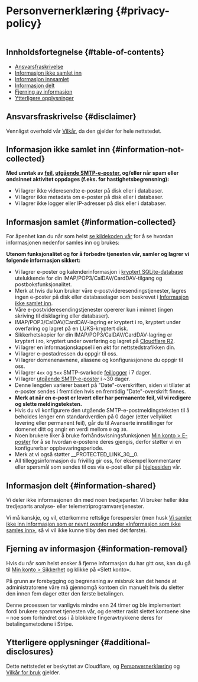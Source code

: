 # Personvernerklæring {#privacy-policy}

<img loading="lazy" src="/img/articles/privacy.webp" alt="" class="rounded-lg" />

## Innholdsfortegnelse {#table-of-contents}

* [Ansvarsfraskrivelse](#disclaimer)
* [Informasjon ikke samlet inn](#information-not-collected)
* [Informasjon innsamlet](#information-collected)
* [Informasjon delt](#information-shared)
* [Fjerning av informasjon](#information-removal)
* [Ytterligere opplysninger](#additional-disclosures)

## Ansvarsfraskrivelse {#disclaimer}

Vennligst overhold vår [Vilkår](/terms), da den gjelder for hele nettstedet.

## Informasjon ikke samlet inn {#information-not-collected}

**Med unntak av [feil](/faq#do-you-store-error-logs), [utgående SMTP-e-poster](/faq#do-you-support-sending-email-with-smtp), og/eller når spam eller ondsinnet aktivitet oppdages (f.eks. for hastighetsbegrensning):**

* Vi lagrer ikke videresendte e-poster på disk eller i databaser.
* Vi lagrer ikke metadata om e-poster på disk eller i databaser.
* Vi lagrer ikke logger eller IP-adresser på disk eller i databaser.

## Informasjon samlet {#information-collected}

For åpenhet kan du når som helst <a href="https://github.com/forwardemail" target="_blank" rel="noopener noreferrer">se kildekoden vår</a> for å se hvordan informasjonen nedenfor samles inn og brukes:

**Utenom funksjonalitet og for å forbedre tjenesten vår, samler og lagrer vi følgende informasjon sikkert:**

* Vi lagrer e-poster og kalenderinformasjon i [kryptert SQLite-database](/blog/docs/best-quantum-safe-encrypted-email-service) utelukkende for din IMAP/POP3/CalDAV/CardDAV-tilgang og postboksfunksjonalitet.
* Merk at hvis du kun bruker våre e-postvideresendingstjenester, lagres ingen e-poster på disk eller databaselager som beskrevet i [Informasjon ikke samlet inn](#information-not-collected).
* Våre e-postvideresendingstjenester opererer kun i minnet (ingen skriving til disklagring eller databaser).
* IMAP/POP3/CalDAV/CardDAV-lagring er kryptert i ro, kryptert under overføring og lagret på en LUKS-kryptert disk.
* Sikkerhetskopier for din IMAP/POP3/CalDAV/CardDAV-lagring er kryptert i ro, kryptert under overføring og lagret på [Cloudflare R2](https://www.cloudflare.com/developer-platform/r2/).
* Vi lagrer en informasjonskapsel i en økt for nettstedstrafikken din.
* Vi lagrer e-postadressen du oppgir til oss.
* Vi lagrer domenenavnene, aliasene og konfigurasjonene du oppgir til oss.
* Vi lagrer `4xx` og `5xx` SMTP-svarkode [feillogger](/faq#do-you-store-error-logs) i 7 dager.
* Vi lagrer [utgående SMTP-e-poster](/faq#do-you-support-sending-email-with-smtp) i ~30 dager.
* Denne lengden varierer basert på "Date"-overskriften, siden vi tillater at e-poster sendes i fremtiden hvis en fremtidig "Date"-overskrift finnes.
* **Merk at når en e-post er levert eller har permanente feil, vil vi redigere og slette meldingsteksten.**
* Hvis du vil konfigurere den utgående SMTP-e-postmeldingsteksten til å beholdes lenger enn standardverdien på 0 dager (etter vellykket levering eller permanent feil), går du til Avanserte innstillinger for domenet ditt og angir en verdi mellom `0` og `30`.
* Noen brukere liker å bruke forhåndsvisningsfunksjonen [Min konto > E-poster](/my-account/emails) for å se hvordan e-postene deres gjengis, derfor støtter vi en konfigurerbar oppbevaringsperiode.
* Merk at vi også støtter __PROTECTED_LINK_30__0.
* All tilleggsinformasjon du frivillig gir oss, for eksempel kommentarer eller spørsmål som sendes til oss via e-post eller på <a href="/help">hjelpesiden</a> vår.

## Informasjon delt {#information-shared}

Vi deler ikke informasjonen din med noen tredjeparter. Vi bruker heller ikke tredjeparts analyse- eller telemetriprogramvaretjenester.

Vi må kanskje, og vil, etterkomme rettslige forespørsler (men husk [Vi samler ikke inn informasjon som er nevnt ovenfor under «Informasjon som ikke samles inn»](#information-not-collected), så vi vil ikke kunne tilby den med det første).

## Fjerning av informasjon {#information-removal}

Hvis du når som helst ønsker å fjerne informasjon du har gitt oss, kan du gå til <a href="/my-account/security">Min konto > Sikkerhet</a> og klikke på «Slett konto».

På grunn av forebygging og begrensning av misbruk kan det hende at administratorene våre må gjennomgå kontoen din manuelt hvis du sletter den innen fem dager etter den første betalingen.

Denne prosessen tar vanligvis mindre enn 24 timer og ble implementert fordi brukere spammet tjenesten vår, og deretter raskt slettet kontoene sine – noe som forhindret oss i å blokkere fingeravtrykkene deres for betalingsmetodene i Stripe.

## Ytterligere opplysninger {#additional-disclosures}

Dette nettstedet er beskyttet av Cloudflare, og [Personvernerklæring](https://www.cloudflare.com/privacypolicy/) og [Vilkår for bruk](https://www.cloudflare.com/website-terms/) gjelder.
